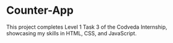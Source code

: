 # Counter-App
This project completes Level 1 Task 3 of the Codveda Internship, showcasing my skills in HTML, CSS, and JavaScript.
